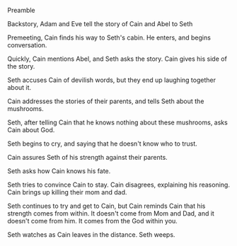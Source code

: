 Preamble

Backstory, Adam and Eve tell the story of Cain and Abel to Seth

Premeeting, Cain finds his way to Seth's cabin. He enters, and begins
conversation.

Quickly, Cain mentions Abel, and Seth asks the story. Cain gives his side of
the story.

Seth accuses Cain of devilish words, but they end up laughing together about
it.

Cain addresses the stories of their parents, and tells Seth about the
mushrooms.

Seth, after telling Cain that he knows nothing about these mushrooms, asks Cain
about God.

Seth begins to cry, and saying that he doesn't know who to trust.

Cain assures Seth of his strength against their parents.

Seth asks how Cain knows his fate.

Seth tries to convince Cain to stay. Cain disagrees, explaining his reasoning.
Cain brings up killing their mom and dad.

Seth continues to try and get to Cain, but Cain reminds Cain that his strength
comes from within. It doesn't come from Mom and Dad, and it doesn't come from
him. It comes from the God within you.

Seth watches as Cain leaves in the distance. Seth weeps.

